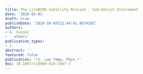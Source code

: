 ```yaml
---
title: The LiteBIRD Satellite Mission - Sub-Kelvin Instrument
date: '2018-01-01'
draft: true
publishDate: '2020-10-05T22:44:41.867410Z'
authors:
- A. Suzuki
- ' others'
publication_types:
- 2
abstract: ''
featured: false
publication: '*J. Low Temp. Phys.*'
doi: 10.1007/s10909-018-1947-7
---
```


